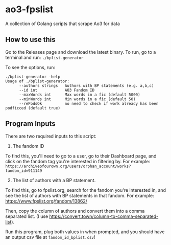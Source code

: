 # ao3-fpslist
A collection of Golang scripts that scrape Ao3 for data

## How to use this
Go to the Releases page and download the latest binary. To run, go to a terminal and
run:
`./bplist-generator`

To see the options, run:
```
./bplist-generator -help
Usage of ./bplist-generator:
      --authors strings   Authors with BP statements (e.g. a,b,c)
      --id int            AO3 Fandom ID
      --maxWords int      Max words in a fic (default 5000)
      --minWords int      Min words in a fic (default 50)
      --rePodsOk          no need to check if work already has been podficced (default true)
```

## Program Inputs

There are two required inputs to this script:
1) The fandom ID

To find this, you'll need to go to a user, go to their Dashboard page, and click on the
fandom tag you're interested in filtering by. For example:
`https://archiveofourown.org/users/orphan_account/works?fandom_id=911149`

2) The list of authors with a BP statement.

To find this, go to fpslist.org, search for the fandom you're interested in, and see the
list of authors with BP statements in that fandom. For example:
https://www.fpslist.org/fandom/13862/

Then, copy the column of authors and convert them into a comma separated list.
(I use https://convert.town/column-to-comma-separated-list).

Run this program, plug both values in when prompted, and you should have an output csv file at
`fandom_id_bplist.csv`!